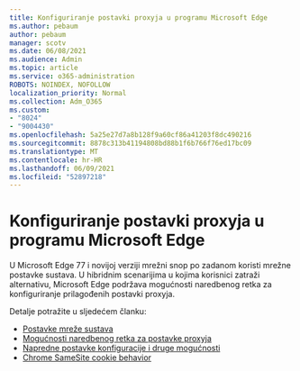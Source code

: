 ```yaml
---
title: Konfiguriranje postavki proxyja u programu Microsoft Edge
ms.author: pebaum
author: pebaum
manager: scotv
ms.date: 06/08/2021
ms.audience: Admin
ms.topic: article
ms.service: o365-administration
ROBOTS: NOINDEX, NOFOLLOW
localization_priority: Normal
ms.collection: Adm_O365
ms.custom:
- "8024"
- "9004430"
ms.openlocfilehash: 5a25e27d7a8b128f9a60cf86a41203f8dc490216
ms.sourcegitcommit: 8878c313b41194808bd88b1f6b766f76ed17bc09
ms.translationtype: MT
ms.contentlocale: hr-HR
ms.lasthandoff: 06/09/2021
ms.locfileid: "52897218"
---
```

# <a name="use-command-line-options-to-configure-proxy-settings-in-microsoft-edge"></a>Konfiguriranje postavki proxyja u programu Microsoft Edge

U Microsoft Edge 77 i novijoj verziji mrežni snop po zadanom koristi mrežne postavke sustava. U hibridnim scenarijima u kojima korisnici zatraži alternativu, Microsoft Edge podržava mogućnosti naredbenog retka za konfiguriranje prilagođenih postavki proxyja. 

Detalje potražite u sljedećem članku:

- [Postavke mreže sustava](/deployedge/edge-learnmore-cmdline-options-proxy-settings#system-network-settings)
- [Mogućnosti naredbenog retka za postavke proxyja](/deployedge/edge-learnmore-cmdline-options-proxy-settings#system-network-settings)
- [Napredne postavke konfiguracije i druge mogućnosti](https://go.microsoft.com/fwlink/?linkid=2134293)
- [Chrome SameSite cookie behavior](/office365/troubleshoot/miscellaneous/chrome-behavior-affects-applications)